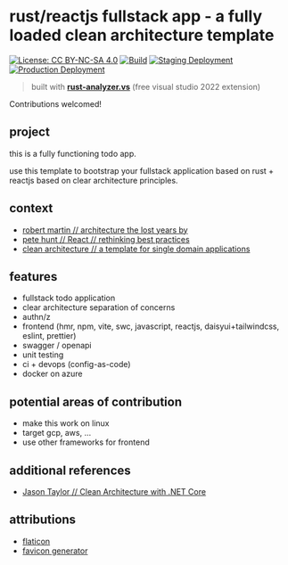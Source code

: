 # rust/reactjs fullstack app - a fully loaded clean architecture template

[![License: CC BY-NC-SA 4.0](https://img.shields.io/badge/License-CC%20BY--NC--SA%204.0-lightgrey.svg?label=license)](https://creativecommons.org/licenses/by-nc-sa/4.0/) [![Build](https://dev.azure.com/unrenormalizable/rust-clean-architecture/_apis/build/status%2Frust-clean-architecture?branchName=master&stageName=build)](https://dev.azure.com/unrenormalizable/rust-clean-architecture/_build/latest?definitionId=1&branchName=master) [![Staging Deployment](https://dev.azure.com/unrenormalizable/rust-clean-architecture/_apis/build/status%2Frust-clean-architecture?branchName=master&stageName=Deploy%20to%20Staging)](https://dev.azure.com/unrenormalizable/rust-clean-architecture/_build/latest?definitionId=1&branchName=master) [![Production Deployment](https://dev.azure.com/unrenormalizable/rust-clean-architecture/_apis/build/status%2Frust-clean-architecture?branchName=master&stageName=Deploy%20to%20Production)](https://dev.azure.com/unrenormalizable/rust-clean-architecture/_build/latest?definitionId=1&branchName=master)

> built with [**rust-analyzer.vs**](https://marketplace.visualstudio.com/items?itemName=kitamstudios.RustAnalyzer&ssr=false#overview) (free visual studio 2022 extension)

Contributions welcomed!

## project

this is a fully functioning todo app.

use this template to bootstrap your fullstack application based on rust + reactjs based on clear architecture principles.

## context

- [robert martin // architecture the lost years by ](https://www.youtube.com/watch?v=WpkDN78P884)
- [pete hunt // React // rethinking best practices](https://www.youtube.com/watch?v=x7cQ3mrcKaY)
- [clean architecture // a template for single domain applications](https://www.youtube.com/watch?v=I_F_wB21mdA)

## features

- fullstack todo application
- clear architecture separation of concerns
- authn/z
- frontend (hmr, npm, vite, swc, javascript, reactjs, daisyui+tailwindcss, eslint, prettier)
- swagger / openapi
- unit testing
- ci + devops (config-as-code)
- docker on azure

## potential areas of contribution

- make this work on linux
- target gcp, aws, ...
- use other frameworks for frontend

## additional references

- [Jason Taylor // Clean Architecture with .NET Core](https://jasontaylor.dev/clean-architecture-getting-started/)

## attributions

- [flaticon](https://www.flaticon.com/)
- [favicon generator](https://realfavicongenerator.net/)
